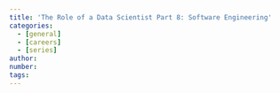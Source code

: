 ```yaml
---
title: 'The Role of a Data Scientist Part 8: Software Engineering'
categories:
  - [general]
  - [careers]
  - [series]
author:
number:
tags:
---
```

